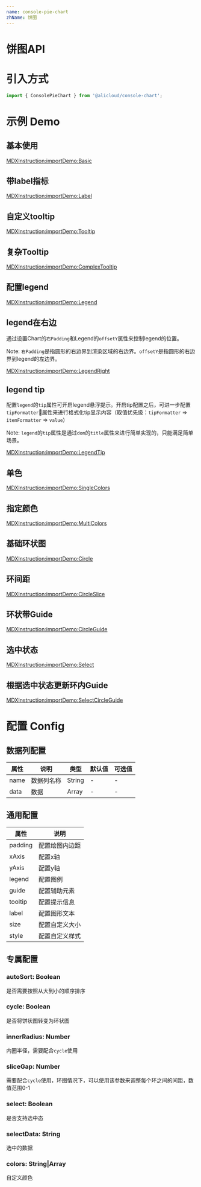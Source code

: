 ```yaml
---
name: console-pie-chart
zhName: 饼图
---
```


# 饼图API

# 引入方式

```javascript
import { ConsolePieChart } from '@alicloud/console-chart';
```

# 示例 Demo

## 基本使用

[MDXInstruction:importDemo:Basic](./demo/Basic.tsx)

## 带label指标

[MDXInstruction:importDemo:Label](./demo/Label.tsx)

## 自定义tooltip

[MDXInstruction:importDemo:Tooltip](./demo/Tooltip.tsx)

## 复杂Tooltip

[MDXInstruction:importDemo:ComplexTooltip](./demo/ComplexTooltip.tsx)

## 配置legend

[MDXInstruction:importDemo:Legend](./demo/Legend.tsx)

## legend在右边

通过设置Chart的`右Padding`和Legend的`offsetY`属性来控制legend的位置。

Note: `右Padding`是指圆形的右边界到渲染区域的右边界。`offsetY`是指圆形的右边界到legend的左边界。

[MDXInstruction:importDemo:LegendRight](./demo/LegendRight.tsx)

## legend tip

配置`legend`的`tip`属性可开启legend悬浮提示。开启tip配置之后，可进一步配置`tipFormatter`属性来进行格式化tip显示内容（取值优先级：`tipFormatter` => `itemFormatter` => `value`）

Note: `legend`的`tip`属性是通过`dom`的`title`属性来进行简单实现的，只能满足简单场景。

[MDXInstruction:importDemo:LegendTip](./demo/LegendTip.tsx)

## 单色

[MDXInstruction:importDemo:SingleColors](./demo/SingleColors.tsx)

## 指定颜色

[MDXInstruction:importDemo:MultiColors](./demo/MultiColors.tsx)

## 基础环状图

[MDXInstruction:importDemo:Circle](./demo/Circle.tsx)

## 环间距

[MDXInstruction:importDemo:CircleSlice](./demo/CircleSlice.tsx)

## 环状带Guide

[MDXInstruction:importDemo:CircleGuide](./demo/CircleGuide.tsx)

## 选中状态

[MDXInstruction:importDemo:Select](./demo/Select.tsx)

## 根据选中状态更新环内Guide

[MDXInstruction:importDemo:SelectCircleGuide](./demo/SelectCircleGuide.tsx)

# 配置 Config

## 数据列配置
| 属性 | 说明 | 类型 | 默认值 | 可选值 |
| --- | --- | --- | --- | --- |
| name | 数据列名称 | String | - | - |
| data | 数据 | Array | - | - |

## 通用配置

| 属性 | 说明 |
| --- | --- |
| padding | 配置绘图内边距 |
| xAxis | 配置x轴 |
| yAxis | 配置y轴 |
| legend | 配置图例 |
| guide | 配置辅助元素 |
| tooltip | 配置提示信息 |
| label | 配置图形文本 |
| size | 配置自定义大小 |
| style | 配置自定义样式 |

## 专属配置

### autoSort: Boolean
是否需要按照从大到小的顺序排序

### cycle: Boolean
是否将饼状图转变为环状图

### innerRadius: Number
内圈半径，需要配合`cycle`使用

### sliceGap: Number
需要配合`cycle`使用，环图情况下，可以使用该参数来调整每个环之间的间距，数值范围0-1

### select: Boolean
是否支持选中态

### selectData: String
选中的数据

### colors: String|Array
自定义颜色